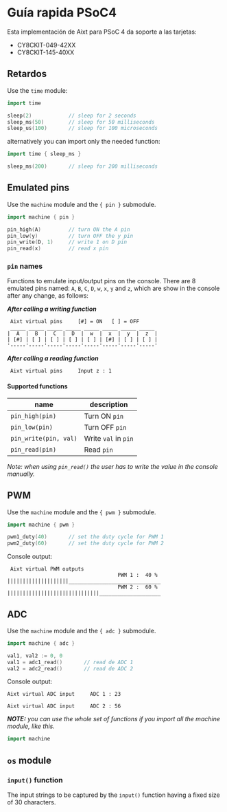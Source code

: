 # Guía rapida PSoC4
Esta implementación de Aixt para PSoC 4 da soporte a las tarjetas:
- CY8CKIT-049-42XX
- CY8CKIT-145-40XX

## Retardos
Use the `time` module:
```go
import time

sleep(2)            // sleep for 2 seconds
sleep_ms(50)        // sleep for 50 milliseconds
sleep_us(100)       // sleep for 100 microseconds
```
alternatively you can import only the needed function:
```go
import time { sleep_ms }

sleep_ms(200)       // sleep for 200 milliseconds
```

## Emulated pins
Use the `machine` module and the `{ pin }` submodule.
```go
import machine { pin }

pin_high(A)         // turn ON the A pin 
pin_low(y)          // turn OFF the y pin 
pin_write(D, 1)     // write 1 on D pin
pin_read(x)         // read x pin
```

### `pin` names
Functions to emulate input/output pins on the console. There are 8 emulated pins named: `A`, `B`, `C`, `D`, `w`, `x`, `y` and `z`, which are show in the console after any change, as follows:

_**After calling a writing function**_
```
 Aixt virtual pins     [#] = ON   [ ] = OFF
 _____ _____ _____ _____ _____ _____ _____ _____
|  A  |  B  |  C  |  D  |  w  |  x  |  y  |  z  |
| [#] | [ ] | [ ] | [ ] | [ ] | [#] | [ ] | [ ] |
'-----'-----'-----'-----'-----'-----'-----'-----'
```
_**After calling a reading function**_
```
 Aixt virtual pins     Input z : 1
```

#### Supported functions
name                    | description
------------------------|---------------------
`pin_high(pin)`         | Turn ON `pin`
`pin_low(pin)`          | Turn OFF `pin`
`pin_write(pin, val)`   | Write `val` in `pin`
`pin_read(pin)`         | Read `pin`

_Note: when using `pin_read()` the user has to write the value in the console manually._

## PWM
Use the `machine` module and the `{ pwm }` submodule.
```go
import machine { pwm }

pwm1_duty(40)       // set the duty cycle for PWM 1
pwm2_duty(60)       // set the duty cycle for PWM 2
```

Console output:
```
 Aixt virtual PWM outputs
                                    PWM 1 :  40 %
||||||||||||||||||||______________________________
                                    PWM 2 :  60 %
||||||||||||||||||||||||||||||____________________
```

## ADC
Use the `machine` module and the `{ adc }` submodule.
```go
import machine { adc }

val1, val2 := 0, 0
val1 = adc1_read()       // read de ADC 1
val2 = adc2_read()       // read de ADC 2
```

Console output:
```
Aixt virtual ADC input     ADC 1 : 23
```
```
Aixt virtual ADC input     ADC 2 : 56
```
_**NOTE:** you can use the whole set of functions if you import all the machine module, like this._
```go
import machine
```

  

## `os` module

### `input()` function
The input strings to be captured by the `input()` function having a fixed size of 30 characters.